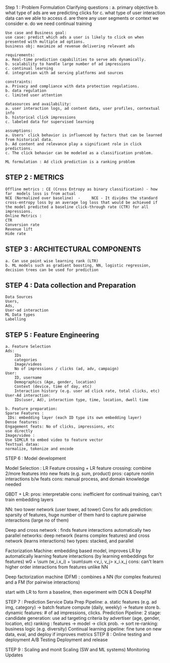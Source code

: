 Step 1 : Problem Formulation
    Clarifying questions :
    a. primary objective
    b. what type of ads are we predicting clicks for
    c. what type of user interaction data can we able to access
    d. are there any user segments or context we consider
    e. do we need continual training
    
    Use case and Business goal:
    use case: predict which ads a user is likely to click on when presented with multiple ad options.
    business obj: maximize ad revenue delivering relevant ads
    
    requirements:
    a. Real-time prediction capabilities to serve ads dynamically.
    b. scalability to handle large number of ad impressions
    c. continual learning
    d. integration with ad serving platforms and sources
    
    constraints:
    a. Privacy and compliance with data protection regulations.
    b. data regulation
    c. limited user attention
    
    datasources and availability:
    a. user interaction logs, ad content data, user profiles, contextual info
    b. historical click impressions
    c. labeled data for supervised learning
    
    assumptions:
    a. Users' click behavior is influenced by factors that can be learned from historical data.
    b. Ad content and relevance play a significant role in click predictions.
    c. The click behavior can be modeled as a classification problem.
    
    ML formulation : Ad click prediction is a ranking problem

STEP 2 : METRICS
---------------
    Offline metrics : CE (Cross Entropy as binary classification) - how far  models loss is from actual
    NCE (Normalized over baseline)  -     NCE - It divides the standard cross-entropy loss by an average log loss that would be achieved if the model predicted a baseline click-through rate (CTR) for all impressions.
    Online Metrics :
    CTR
    Conversion rate
    Revenue lift
    Hide rate

STEP 3 : ARCHITECTURAL COMPONENTS
---------------------------------
    a. Can use point wise learning rank (LTR)
    b. ML models such as gradient boosting, NN, logistic regression, decision trees can be used for prediction

STEP 4 : Data collection and Preparation
----------------------------------------
    Data Sources
    Users,
    Ads,
    User-ad interaction
    ML Data types
    Labelling

STEP 5 : Feature Engineering
----------------------------------------
    a. Feature Selection
    Ads:
        IDs
        categories
        Image/videos
        No of impressions / clicks (ad, adv, campaign)
    User:
        ID, username
        Demographics (Age, gender, location)
        Context (device, time of day, etc)
        Interaction history (e.g. user ad click rate, total clicks, etc)
    User-Ad interaction:
        IDs(user, Ad), interaction type, time, location, dwell time
     
    b. Feature preparation:
    Sparse Features :
     IDs: embedding layer (each ID type its own embedding layer)
    Dense features:
    Engagement feats: No of clicks, impressions, etc
    use directly
    Image/video :
    Use SIMCLR to embed video to feature vector
    Texttual dataa:
    normalize, tokenize and encode

STEP 6 : Model development

Model Selection : LR
Feature crossing + LR
feature crossing: combine 2/more features into new feats (e.g. sum, product)
pros: capture nonlin interactions b/w feats
cons: manual process, and domain knowledge needed

GBDT + LR:
pros: interpretable
cons: inefficient for continual training, can't train embedding layers

NN:  two tower network (user tower, ad tower)
Cons for ads prediction:
sparsity of features, huge number of them
hard to capture pairwise interactions (large no of them)

Deep and cross network :
finds feature interactions automatically
two parallel networks: deep network (learns complex features) and cross network (learns interactions)
two types: stacked, and parallel

Factorization Machine:
embedding based model, improves LR by automatically learning feature interactions (by learning embeddings for features)
w0 + \sum (w_i.x_i) + \sum\sum <v_i, v_j> x_i.x_j
cons: can't learn higher order interactions from features unlike NN

Deep factorization machine (DFM) :
combines a NN (for complex features) and a FM (for pairwise interactions)

start with LR to form a baseline, then experiment with DCN & DeepFM 



STEP 7 : Prediction Service
    Data Prep Pipeline:
        a. static features (e.g. ad img, category) -> batch feature compute (daily, weekly) -> feature store
        b. dynamic features: # of ad impressions, clicks.
    Prediction Pipeline:
        2 stage:
        candidate generation:
        use ad targeting criteria by advertiser (age, gender, location, etc)
    ranking :
        features -> model -> click prob. -> sort
        re-ranking: business logic (e.g. diversity)
    Continual learning pipeline:
        fine tune on new data, eval, and deploy if improves metrics
STEP 8 : Online testing and deployment
A/B Testing
Deployment and release

STEP 9 : Scaling and monit
Scaling (SW and ML systems)
Monitoring
Updates



        


